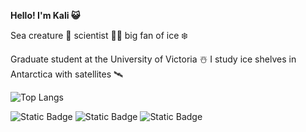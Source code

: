 **Hello! I'm Kali 😺**

  Sea creature 🐉 scientist 👩‍🔬 big fan of ice ❄️

  Graduate student at the University of Victoria ☃️ I study ice shelves in Antarctica with satellites 🛰️

  ![Top Langs](https://github-readme-stats.vercel.app/api/top-langs/?username=kalimcdougall&theme=tokyonight)

![Static Badge](https://img.shields.io/badge/Python-4584b6?style=flat&logo=python&logoColor=ffde57)
![Static Badge](https://img.shields.io/badge/Linux-black?style=for-the-badge&logo=linux&logoColor=orange)
![Static Badge](https://img.shields.io/badge/QGIS-grey?style=for-the-badge&logo=qgis&logoColor=green)


